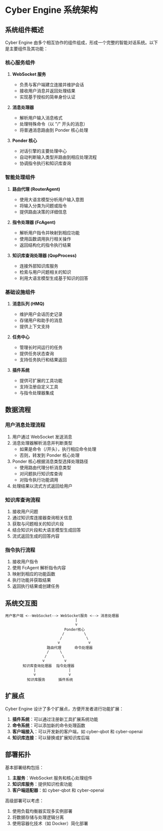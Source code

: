 # Cyber Engine 系统架构

## 系统组件概述

Cyber Engine 由多个相互协作的组件组成，形成一个完整的智能对话系统。以下是主要组件及其功能：

### 核心服务组件

1. **WebSocket 服务**
   - 负责与客户端建立连接并维护会话
   - 接收用户消息并返回处理结果
   - 实现基于授权的简单身份认证

2. **消息处理器**
   - 解析用户输入消息格式
   - 处理特殊命令（以 "/" 开头的消息）
   - 将普通消息路由到 Ponder 核心处理

3. **Ponder 核心**
   - 对话引擎的主要处理中心
   - 自动判断输入类型并路由到相应处理流程
   - 协调指令执行和知识库查询

### 智能处理组件

1. **路由代理 (RouterAgent)**
   - 使用大语言模型分析用户输入意图
   - 将输入分类为问题或指令
   - 提供路由决策的详细信息

2. **指令处理器 (FcAgent)**
   - 解析用户指令并映射到相应功能
   - 使用函数调用执行相关操作
   - 返回结构化的指令执行结果

3. **知识库查询处理器 (QopProcess)**
   - 连接外部知识库服务
   - 检索与用户问题相关的知识
   - 利用大语言模型生成基于知识的回答

### 基础设施组件

1. **消息队列 (HMQ)**
   - 维护用户会话历史记录
   - 存储用户和助手的消息
   - 提供上下文支持

2. **任务中心**
   - 管理长时间运行的任务
   - 提供任务状态查询
   - 支持任务执行和结果返回

3. **插件系统**
   - 提供可扩展的工具功能
   - 支持注册自定义工具
   - 与指令处理器集成

## 数据流程

### 用户消息处理流程

1. 用户通过 WebSocket 发送消息
2. 消息处理器解析消息并判断类型
   - 如果是命令（/开头），执行相应命令处理
   - 否则，转发到 Ponder 核心处理
3. Ponder 核心根据消息类型选择处理路径
   - 使用路由代理分析消息类型
   - 对问题执行知识库查询
   - 对指令执行功能调用
4. 处理结果以流式方式返回给用户

### 知识库查询流程

1. 接收用户问题
2. 通过知识库连接器查询相关信息
3. 获取与问题相关的知识片段
4. 结合知识片段和大语言模型生成回答
5. 流式返回生成的回答内容

### 指令执行流程

1. 接收用户指令
2. 使用 FcAgent 解析指令内容
3. 映射到相应的功能函数
4. 执行功能并获取结果
5. 返回执行结果或创建任务

## 系统交互图

```
用户客户端 <--WebSocket--> WebSocket服务 <--> 消息处理器
                                |
                                v
                           Ponder核心
                          /         \
                         /           \
                        v             v
                   路由代理      命令处理器
                   /     \
                  /       \
                 v         v
        知识库查询处理器  指令处理器
             |               |
             v               v
          知识库服务      插件系统
```

## 扩展点

Cyber Engine 设计了多个扩展点，方便开发者进行功能扩展：

1. **插件系统**：可以通过注册新工具扩展系统功能
2. **命令系统**：可以添加新的命令处理函数
3. **客户端接入**：可以开发新的客户端，如 cyber-qbot 和 cyber-openai
4. **知识库连接**：可以替换或扩展知识库后端

## 部署拓扑

基本部署结构包括：

1. **主服务**：WebSocket 服务和核心处理组件
2. **知识库服务**：提供知识检索功能
3. **客户端适配器**：如 cyber-qbot 和 cyber-openai

高级部署可以考虑：

1. 使用负载均衡器实现多实例部署
2. 将数据存储与处理逻辑分离
3. 使用容器化技术（如 Docker）简化部署 